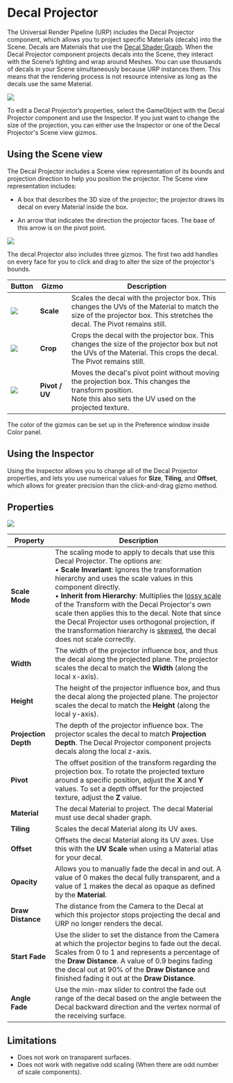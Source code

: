 # Decal Projector

The Universal Render Pipeline (URP) includes the Decal Projector component, which allows you to project specific Materials (decals) into the Scene. Decals are Materials that use the [Decal Shader Graph](decal-shader.md). When the Decal Projector component projects decals into the Scene, they interact with the Scene’s lighting and wrap around Meshes. You can use thousands of decals in your Scene simultaneously because URP instances them. This means that the rendering process is not resource intensive as long as the decals use the same Material.

![](Images/decal/decal-projector-preview.png)

To edit a Decal Projector’s properties, select the GameObject with the Decal Projector component and use the Inspector. If you just want to change the size of the projection, you can either use the Inspector or one of the Decal Projector's Scene view gizmos.

## Using the Scene view

The Decal Projector includes a Scene view representation of its bounds and projection direction to help you position the projector. The Scene view representation includes:

* A box that describes the 3D size of the projector; the projector draws its decal on every Material inside the box.

* An arrow that indicates the direction the projector faces. The base of this arrow is on the pivot point.

![](Images/decal/decal-projector-gizmos.png)

The decal Projector also includes three gizmos. The first two add handles on every face for you to click and drag to alter the size of the projector's bounds.

| __Button__                                   | __Gizmo__      | __Description__ |
| -------------------------------------------- |--------------- | --------------- |
|![](Images/decal/decal-projector-scale.png)   | __Scale__     | Scales the decal with the projector box. This changes the UVs of the Material to match the size of the projector box. This stretches the decal. The Pivot remains still.|
|![](Images/decal/decal-projector-crop.png)    | __Crop__      | Crops the decal with the projector box. This changes the size of the projector box but not the UVs of the Material. This crops the decal. The Pivot remains still. |
|![](Images/decal/decal-projector-pivotuv.png) | __Pivot / UV__| Moves the decal's pivot point without moving the projection box. This changes the transform position.<br/>Note this also sets the UV used on the projected texture.|

The color of the gizmos can be set up in the Preference window inside Color panel.

## Using the Inspector

Using the Inspector allows you to change all of the Decal Projector properties, and lets you use numerical values for __Size__, __Tiling__, and __Offset__, which allows for greater precision than the click-and-drag gizmo method.

## Properties

![](Images/decal/decal-projector-inspector.png)

| __Property__            | __Description__                                              |
| ----------------------- | ------------------------------------------------------------ |
| __Scale Mode__          | The scaling mode to apply to decals that use this Decal Projector. The options are:<br/>&#8226; __Scale Invariant__: Ignores the transformation hierarchy and uses the scale values in this component directly.<br/>&#8226; __Inherit from Hierarchy__: Multiplies the [lossy scale](https://docs.unity3d.com/ScriptReference/Transform-lossyScale.html) of the Transform with the Decal Projector's own scale then applies this to the decal. Note that since the Decal Projector uses orthogonal projection, if the transformation hierarchy is [skewed](https://docs.unity3d.com/Manual/class-Transform.html), the decal does not scale correctly. |
| __Width__               | The width of the projector influence box, and thus the decal along the projected plane. The projector scales the decal to match the __Width__ (along the local x-axis). |
| __Height__              | The height of the projector influence box, and thus the decal along the projected plane. The projector scales the decal to match the __Height__ (along the local y-axis). |
| __Projection Depth__    | The depth of the projector influence box. The projector scales the decal to match __Projection Depth__. The Decal Projector component projects decals along the local z-axis. |
| __Pivot__               | The offset position of the transform regarding the projection box. To  rotate the projected texture around a specific position, adjust the __X__ and __Y__ values. To set a depth offset for the projected texture, adjust the __Z__ value. |
| __Material__            | The decal Material to project. The decal Material must use decal shader graph. |
| __Tiling__              | Scales the decal Material along its UV axes.                 |
| __Offset__              | Offsets the decal Material along its UV axes. Use this with the __UV Scale__ when using a Material atlas for your decal. |
| __Opacity__             | Allows you to manually fade the decal in and out. A value of 0 makes the decal fully transparent, and a value of 1 makes the decal as opaque as defined by the __Material__. |
| __Draw Distance__       | The distance from the Camera to the Decal at which this projector stops projecting the decal and URP no longer renders the decal. |
| __Start Fade__          | Use the slider to set the distance from the Camera at which the projector begins to fade out the decal. Scales from 0 to 1 and represents a percentage of the __Draw Distance__. A value of 0.9 begins fading the decal out at 90% of the __Draw Distance__ and finished fading it out at the __Draw Distance__. |
| __Angle Fade__          | Use the min-max slider to control the fade out range of the decal based on the angle between the Decal backward direction and the vertex normal of the receiving surface. |

## Limitations

- Does not work on transparent surfaces.
- Does not work with negative odd scaling (When there are odd number of scale components).
